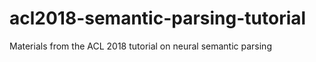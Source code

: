 # acl2018-semantic-parsing-tutorial
Materials from the ACL 2018 tutorial on neural semantic parsing
